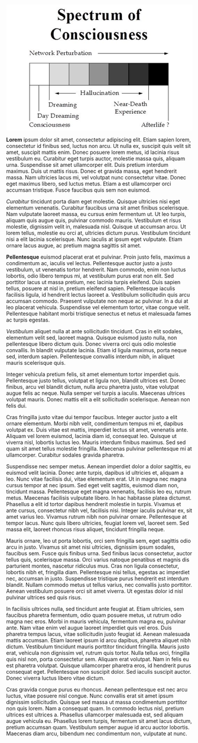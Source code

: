 ![](spectrumofconsciousness.jpg)

**Lorem** ipsum dolor sit amet, consectetur adipiscing elit. Etiam sapien lorem, consectetur id finibus sed, luctus non arcu. Ut nulla ex, suscipit quis velit sit amet, suscipit mattis enim. Donec posuere lorem metus, id lacinia risus vestibulum eu. Curabitur eget turpis auctor, molestie massa quis, aliquam urna. Suspendisse sit amet ullamcorper elit. Duis pretium interdum maximus. Duis ut mattis risus. Donec et gravida massa, eget hendrerit massa. Nam ultricies lacus mi, vel volutpat nunc consectetur vitae. Donec eget maximus libero, sed luctus metus. Etiam a est ullamcorper orci accumsan tristique. Fusce faucibus quis sem non euismod.

*Curabitur* tincidunt porta diam eget molestie. Quisque ultricies nisi eget elementum venenatis. Curabitur faucibus urna sit amet finibus scelerisque. Nam vulputate laoreet massa, eu cursus enim fermentum ut. Ut leo turpis, aliquam quis augue quis, pulvinar commodo mauris. Vestibulum et risus molestie, dignissim velit in, malesuada nisl. Quisque ut accumsan arcu. Ut lorem tellus, molestie eu orci at, ultricies dictum purus. Vestibulum tincidunt nisi a elit lacinia scelerisque. Nunc iaculis at ipsum eget vulputate. Etiam ornare lacus augue, ac pretium magna sagittis sit amet.

__Pellentesque__ euismod placerat erat et pulvinar. Proin justo felis, maximus a condimentum ac, iaculis vel lectus. Pellentesque auctor justo a justo vestibulum, ut venenatis tortor hendrerit. Nam commodo, enim non luctus lobortis, odio libero tempus mi, at vestibulum purus erat non elit. Sed porttitor lacus ut massa pretium, nec lacinia turpis eleifend. Duis sapien tellus, posuere at nisl in, pretium eleifend sapien. Pellentesque iaculis facilisis ligula, id hendrerit lectus laoreet a. Vestibulum sollicitudin quis arcu accumsan commodo. Praesent vulputate non neque ac pulvinar. In a dui at leo placerat vehicula. Suspendisse vel elementum tortor, vitae congue velit. Pellentesque habitant morbi tristique senectus et netus et malesuada fames ac turpis egestas.

_Vestibulum_ aliquet nulla at ante sollicitudin tincidunt. Cras in elit sodales, elementum velit sed, laoreet magna. Quisque euismod justo nulla, non pellentesque libero dictum quis. Donec viverra orci quis odio molestie convallis. In blandit vulputate lacinia. Etiam id ligula maximus, porta neque sed, interdum sapien. Pellentesque convallis interdum nibh, in aliquet mauris scelerisque quis.

Integer vehicula pretium felis, sit amet elementum tortor imperdiet quis. Pellentesque justo tellus, volutpat et ligula non, blandit ultrices est. Donec finibus, arcu vel blandit dictum, nulla arcu pharetra justo, vitae volutpat augue felis ac neque. Nulla semper vel turpis a iaculis. Maecenas ultrices volutpat mauris. Donec mattis elit a elit sollicitudin scelerisque. Aenean non felis dui.

Cras fringilla justo vitae dui tempor faucibus. Integer auctor justo a elit ornare elementum. Morbi nibh velit, condimentum tempus mi et, dapibus volutpat ex. Duis vitae est mattis, imperdiet lectus sit amet, venenatis ante. Aliquam vel lorem euismod, lacinia diam id, consequat leo. Quisque ut viverra nisl, lobortis luctus leo. Mauris interdum finibus maximus. Sed sed quam sit amet tellus molestie fringilla. Maecenas pulvinar pellentesque mi at ullamcorper. Curabitur sodales gravida pharetra.

Suspendisse nec semper metus. Aenean imperdiet dolor a dolor sagittis, eu euismod velit lacinia. Donec ante turpis, dapibus id ultricies et, aliquam a leo. Nunc vitae facilisis dui, vitae elementum erat. Ut in magna nec magna cursus tempor at nec ipsum. Sed eget velit sagittis, euismod diam non, tincidunt massa. Pellentesque eget magna venenatis, facilisis leo eu, rutrum metus. Maecenas facilisis vulputate libero. In hac habitasse platea dictumst. Phasellus a elit id tortor dapibus hendrerit molestie in turpis. Vivamus et ante cursus, consectetur nibh vel, facilisis nisi. Integer iaculis pulvinar ex, sit amet varius leo. Vivamus rutrum nibh non pulvinar ornare. Pellentesque at tempor lacus. Nunc quis libero ultricies, feugiat lorem vel, laoreet sem. Sed massa elit, laoreet rhoncus risus aliquet, tincidunt fringilla neque.

Mauris ornare, leo ut porta lobortis, orci sem fringilla sem, eget sagittis odio arcu in justo. Vivamus sit amet nisi ultricies, dignissim ipsum sodales, faucibus sem. Fusce quis finibus urna. Sed finibus lacus consectetur, auctor tellus quis, scelerisque massa. Orci varius natoque penatibus et magnis dis parturient montes, nascetur ridiculus mus. Cras non ligula consectetur, lobortis nibh et, fringilla diam. Pellentesque nisi tellus, egestas ac imperdiet nec, accumsan in justo. Suspendisse tristique purus hendrerit est interdum blandit. Nullam commodo metus ut tellus varius, nec convallis justo porttitor. Aenean vestibulum posuere orci sit amet viverra. Ut egestas dolor id nisl pulvinar ultrices sed quis risus.

In facilisis ultrices nulla, sed tincidunt ante feugiat at. Etiam ultricies, sem faucibus pharetra fermentum, odio quam posuere metus, ut rutrum odio magna nec eros. Morbi in mauris vehicula, fermentum magna eu, pulvinar ante. Nam vitae enim vel augue laoreet imperdiet quis vel eros. Duis pharetra tempus lacus, vitae sollicitudin justo feugiat id. Aenean malesuada mattis accumsan. Etiam laoreet ipsum id arcu dapibus, pharetra aliquet nibh dictum. Vestibulum tincidunt mauris porttitor tincidunt fringilla. Mauris justo erat, vehicula non dignissim vel, rutrum quis tortor. Nulla tellus orci, fringilla quis nisl non, porta consectetur sem. Aliquam erat volutpat. Nam in felis eu est pharetra volutpat. Quisque ullamcorper pharetra eros, id hendrerit purus consequat eget. Pellentesque non suscipit dolor. Sed iaculis suscipit auctor. Donec viverra luctus libero vitae dictum.

Cras gravida congue purus eu rhoncus. Aenean pellentesque est nec arcu luctus, vitae posuere nisl congue. Nunc convallis erat sit amet ipsum dignissim sollicitudin. Quisque sed massa ut massa condimentum porttitor non quis lorem. Nam a consequat quam. In commodo lectus nisl, pretium ultrices est ultrices a. Phasellus ullamcorper malesuada est, sed aliquam augue vehicula eu. Phasellus lorem turpis, fermentum sit amet lacus dictum, pretium accumsan quam. Vestibulum semper augue id arcu auctor lobortis. Maecenas diam arcu, bibendum nec condimentum non, vulputate at nunc.